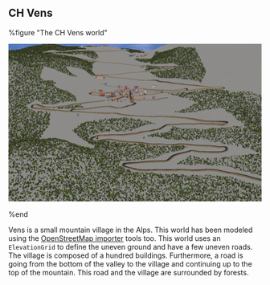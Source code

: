 ## CH Vens

%figure "The CH Vens world"

![vens.png](images/vens.png)

%end

Vens is a small mountain village in the Alps. This world has been modeled using
the [OpenStreetMap importer](openstreetmap-importer.md) tools too. This world
uses an `ElevationGrid` to define the uneven ground and have a few uneven roads.
The village is composed of a hundred buildings. Furthermore, a road is going
from the bottom of the valley to the village and continuing up to the top of the
mountain. This road and the village are surrounded by forests.

